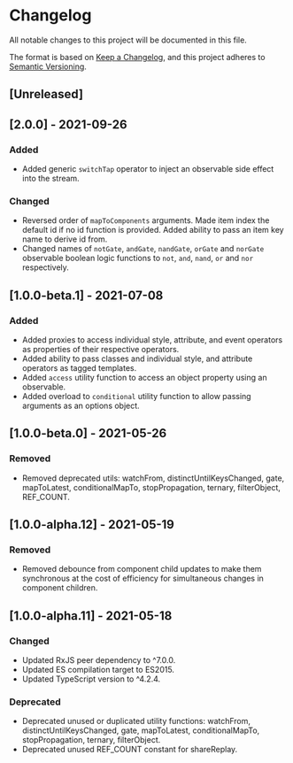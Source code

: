 # Changelog
All notable changes to this project will be documented in this file.

The format is based on [Keep a Changelog](https://keepachangelog.com/en/1.0.0/),
and this project adheres to [Semantic Versioning](https://semver.org/spec/v2.0.0.html).

## [Unreleased]

## [2.0.0] - 2021-09-26

### Added
- Added generic `switchTap` operator to inject an observable side effect into the stream.

### Changed
- Reversed order of `mapToComponents` arguments. Made item index the default id if no id function is provided. Added ability to pass an item key name to derive id from.
- Changed names of `notGate`, `andGate`, `nandGate`, `orGate` and `norGate` observable boolean logic functions to `not`, `and`, `nand`, `or` and `nor` respectively.

## [1.0.0-beta.1] - 2021-07-08
### Added
- Added proxies to access individual style, attribute, and event operators as properties of their respective operators.
- Added ability to pass classes and individual style, and attribute operators as tagged templates.
- Added `access` utility function to access an object property using an observable.
- Added overload to `conditional` utility function to allow passing arguments as an options object.

## [1.0.0-beta.0] - 2021-05-26
### Removed
- Removed deprecated utils: watchFrom, distinctUntilKeysChanged, gate, mapToLatest, conditionalMapTo, stopPropagation, ternary, filterObject, REF_COUNT.

## [1.0.0-alpha.12] - 2021-05-19
### Removed
- Removed debounce from component child updates to make them synchronous at the cost of efficiency for simultaneous changes in component children.

## [1.0.0-alpha.11] - 2021-05-18
### Changed
- Updated RxJS peer dependency to ^7.0.0.
- Updated ES compilation target to ES2015.
- Updated TypeScript version to ^4.2.4.

### Deprecated
- Deprecated unused or duplicated utility functions: watchFrom, distinctUntilKeysChanged, gate, mapToLatest, conditionalMapTo, stopPropagation, ternary, filterObject.
- Deprecated unused REF_COUNT constant for shareReplay.

